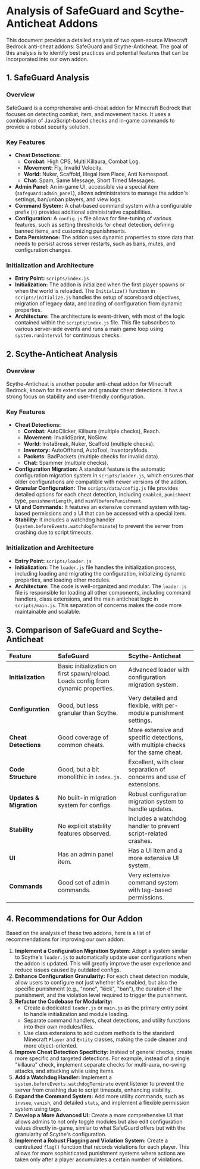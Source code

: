 # Analysis of SafeGuard and Scythe-Anticheat Addons

This document provides a detailed analysis of two open-source Minecraft Bedrock anti-cheat addons: SafeGuard and Scythe-Anticheat. The goal of this analysis is to identify best practices and potential features that can be incorporated into our own addon.

## 1. SafeGuard Analysis

### Overview

SafeGuard is a comprehensive anti-cheat addon for Minecraft Bedrock that focuses on detecting combat, item, and movement hacks. It uses a combination of JavaScript-based checks and in-game commands to provide a robust security solution.

### Key Features

*   **Cheat Detections:**
    *   **Combat:** High CPS, Multi Killaura, Combat Log.
    *   **Movement:** Fly, Invalid Velocity.
    *   **World:** Nuker, Scaffold, Illegal Item Place, Anti Namespoof.
    *   **Chat:** Spam, Same Message, Short Timed Messages.
*   **Admin Panel:** An in-game UI, accessible via a special item (`safeguard:admin_panel`), allows administrators to manage the addon's settings, ban/unban players, and view logs.
*   **Command System:** A chat-based command system with a configurable prefix (`!`) provides additional administrative capabilities.
*   **Configuration:** A `config.js` file allows for fine-tuning of various features, such as setting thresholds for cheat detection, defining banned items, and customizing punishments.
*   **Data Persistence:** The addon uses dynamic properties to store data that needs to persist across server restarts, such as bans, mutes, and configuration changes.

### Initialization and Architecture

*   **Entry Point:** `scripts/index.js`
*   **Initialization:** The addon is initialized when the first player spawns or when the world is reloaded. The `Initialize()` function in `scripts/initialize.js` handles the setup of scoreboard objectives, migration of legacy data, and loading of configuration from dynamic properties.
*   **Architecture:** The architecture is event-driven, with most of the logic contained within the `scripts/index.js` file. This file subscribes to various server-side events and runs a main game loop using `system.runInterval` for continuous checks.

## 2. Scythe-Anticheat Analysis

### Overview

Scythe-Anticheat is another popular anti-cheat addon for Minecraft Bedrock, known for its extensive and granular cheat detections. It has a strong focus on stability and user-friendly configuration.

### Key Features

*   **Cheat Detections:**
    *   **Combat:** AutoClicker, Killaura (multiple checks), Reach.
    *   **Movement:** InvalidSprint, NoSlow.
    *   **World:** InstaBreak, Nuker, Scaffold (multiple checks).
    *   **Inventory:** AutoOffhand, AutoTool, InventoryMods.
    *   **Packets:** BadPackets (multiple checks for invalid data).
    *   **Chat:** Spammer (multiple checks).
*   **Configuration Migration:** A standout feature is the automatic configuration migration system in `scripts/loader.js`, which ensures that older configurations are compatible with newer versions of the addon.
*   **Granular Configuration:** The `scripts/data/config.js` file provides detailed options for each cheat detection, including `enabled`, `punishment` type, `punishmentLength`, and `minVlbeforePunishment`.
*   **UI and Commands:** It features an extensive command system with tag-based permissions and a UI that can be accessed with a special item.
*   **Stability:** It includes a watchdog handler (`system.beforeEvents.watchdogTerminate`) to prevent the server from crashing due to script timeouts.

### Initialization and Architecture

*   **Entry Point:** `scripts/loader.js`
*   **Initialization:** The `loader.js` file handles the initialization process, including loading and migrating the configuration, initializing dynamic properties, and loading other modules.
*   **Architecture:** The code is well-organized and modular. The `loader.js` file is responsible for loading all other components, including command handlers, class extensions, and the main anticheat logic in `scripts/main.js`. This separation of concerns makes the code more maintainable and scalable.

## 3. Comparison of SafeGuard and Scythe-Anticheat

| Feature | SafeGuard | Scythe-Anticheat |
| :--- | :--- | :--- |
| **Initialization** | Basic initialization on first spawn/reload. Loads config from dynamic properties. | Advanced loader with configuration migration system. |
| **Configuration** | Good, but less granular than Scythe. | Very detailed and flexible, with per-module punishment settings. |
| **Cheat Detections** | Good coverage of common cheats. | More extensive and specific detections, with multiple checks for the same cheat. |
| **Code Structure** | Good, but a bit monolithic in `index.js`. | Excellent, with clear separation of concerns and use of extensions. |
| **Updates & Migration**| No built-in migration system for configs. | Robust configuration migration system to handle updates. |
| **Stability** | No explicit stability features observed. | Includes a watchdog handler to prevent script-related crashes. |
| **UI** | Has an admin panel item. | Has a UI item and a more extensive UI system. |
| **Commands** | Good set of admin commands. | Very extensive command system with tag-based permissions. |

## 4. Recommendations for Our Addon

Based on the analysis of these two addons, here is a list of recommendations for improving our own addon:

1.  **Implement a Configuration Migration System:** Adopt a system similar to Scythe's `loader.js` to automatically update user configurations when the addon is updated. This will greatly improve the user experience and reduce issues caused by outdated configs.
2.  **Enhance Configuration Granularity:** For each cheat detection module, allow users to configure not just whether it's enabled, but also the specific punishment (e.g., "none", "kick", "ban"), the duration of the punishment, and the violation level required to trigger the punishment.
3.  **Refactor the Codebase for Modularity:**
    *   Create a dedicated `loader.js` or `main.js` as the primary entry point to handle initialization and module loading.
    *   Separate command handlers, cheat detections, and utility functions into their own modules/files.
    *   Use class extensions to add custom methods to the standard Minecraft `Player` and `Entity` classes, making the code cleaner and more object-oriented.
4.  **Improve Cheat Detection Specificity:** Instead of general checks, create more specific and targeted detections. For example, instead of a single "killaura" check, implement separate checks for multi-aura, no-swing attacks, and attacking while using items.
5.  **Add a Watchdog Handler:** Implement a `system.beforeEvents.watchdogTerminate` event listener to prevent the server from crashing due to script timeouts, enhancing stability.
6.  **Expand the Command System:** Add more utility commands, such as `invsee`, `vanish`, and detailed `stats`, and implement a flexible permission system using tags.
7.  **Develop a More Advanced UI:** Create a more comprehensive UI that allows admins to not only toggle modules but also edit configuration values directly in-game, similar to what SafeGuard offers but with the granularity of Scythe's configuration.
8.  **Implement a Robust Flagging and Violation System:** Create a centralized `flag()` function that records violations for each player. This allows for more sophisticated punishment systems where actions are taken only after a player accumulates a certain number of violations.

